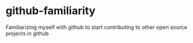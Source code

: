 # github-familiarity
Familiarizing myself with github to start contributing to other open source projects in github
